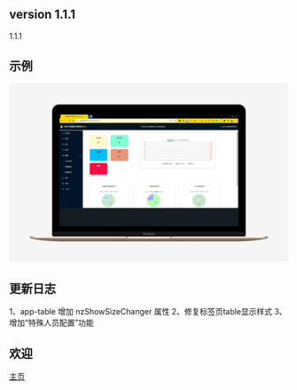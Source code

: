 ## version 1.1.1
1.1.1

## 示例
![image](https://raw.githubusercontent.com/yeelone/hr-admin/master/demo/20201224215533.png) 

## 更新日志


1、app-table 增加 nzShowSizeChanger 属性
2、修复标签页table显示样式
3、增加“特殊人员配置”功能


## 欢迎
[主页](https://tdongli.com/)